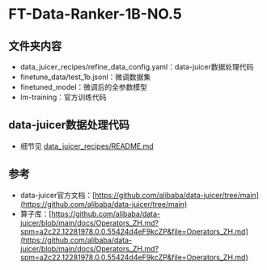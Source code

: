# FT-Data-Ranker-1B-NO.5
## 文件夹内容
* data_juicer_recipes/refine_data_config.yaml：data-juicer数据处理代码
* finetune_data/test_1b.jsonl：微调数据集
* finetuned_model：微调后的全参数模型
* lm-training：官方训练代码
## data-juicer数据处理代码
* 细节见 [data_juicer_recipes/README.md](data_juicer_recipes/README.md)
## 参考
* data-juicer官方文档：[https://github.com/alibaba/data-juicer/tree/main](https://github.com/alibaba/data-juicer/tree/main)
 *   算子库：[https://github.com/alibaba/data-juicer/blob/main/docs/Operators_ZH.md?spm=a2c22.12281978.0.0.55424d4eF9kcZP&file=Operators_ZH.md](https://github.com/alibaba/data-juicer/blob/main/docs/Operators_ZH.md?spm=a2c22.12281978.0.0.55424d4eF9kcZP&file=Operators_ZH.md)

